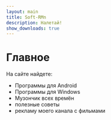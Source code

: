 ```yaml
---
layout: main
title: Soft-RMn
description: Налетай!
show_downloads: true
---
```


# Главное

На сайте найдете:
* Программы для Android
* Программы для Windows
* Музончик всех времён
* полезные советы
* рекламу моего канала с фильмами
